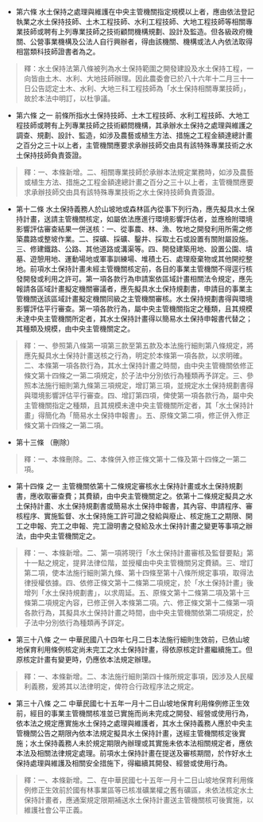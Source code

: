 * 第六條 水土保持之處理與維護在中央主管機關指定規模以上者，應由依法登記執業之水土保持技師、土木工程技師、水利工程技師、大地工程技師等相關專業技師或聘有上列專業技師之技術顧問機構規劃、設計及監造。但各級政府機關、公營事業機構及公法人自行興辦者，得由該機關、機構或法人內依法取得相當類科技師證書者為之。

> 釋：水土保持法第八條被列為水土保持範圍之開發建設及水土保持工程，一向皆由土木、水利、大地技師辦理。因此農委會已於八十六年十二月三十一日公告認定土木、水利、大地三科工程技師為「水土保持相關專業技師」，故於本法中明訂，以杜爭議。

* 第六條 之一 前條所指水土保持技師、土木工程技師、水利工程技師、大地工程技師或聘有上列專業技師之技術顧問機構，其承辦水土保持之處理與維護之調查、規劃、設計、監造，如涉及農藝或植生方法、措施之工程金額達總計畫之百分之三十以上者，主管機關應要求承辦技師交由具有該特殊專業技術之水土保持技師負責簽證。

> 釋：一、本條新增。二、相關專業技師於承辦本法規定業務時，如涉及農藝或植生方法、措施之工程金額達總計畫之百分之三十以上者，主管機關應要求承辦技師交由具有該特殊專業技術之水土保持技師負責簽證。

* 第十二條 水土保持義務人於山坡地或森林區內從事下列行為，應先擬具水土保持計畫，送請主管機關核定，如屬依法應進行環境影響評估者，並應檢附環境影響評估審查結果一併送核：一、從事農、林、漁、牧地之開發利用所需之修築農路或整坡作業。二、探礦、採礦、鑿井、採取土石或設置有關附屬設施。三、修建鐵路、公路、其他道路或溝渠等。四、開發建築用地、設置公園、墳墓、遊憩用地、運動場地或軍事訓練場、堆積土石、處理廢棄物或其他開挖整地。前項水土保持計畫未經主管機關核定前，各目的事業主管機關不得逕行核發開發或利用之許可。第一項各款行為申請案依區域計畫相關法令規定，應先報請各區域計畫擬定機關審議者，應先擬具水土保持規劃書，申請目的事業主管機關送該區域計畫擬定機關同級之主管機關審核。水土保持規劃書得與環境影響評估平行審查。第一項各款行為，屬中央主管機關指定之種類，且其規模未達中央主管機關所定者，其水土保持計畫得以簡易水土保持申報書代替之；其種類及規模，由中央主管機關定之。

> 釋：一、參照第八條第一項第三款至第五款及本法施行細則第八條規定，將應先擬具水土保持計畫送核之行為，明定於本條第一項各款，以求明確。二、本條第一項各款行為，其水土保持計畫之時間，由中央主管機關依修正條文第十四條之一第二項規定，於子法中分別依行為種類再予詳定。三、參照本法施行細則第九條第三項規定，增訂第三項，並規定水土保持規劃書得與環境影響評估平行審查。四、增訂第四項，俾使第一項各款行為，屬中央主管機關指定之種類，且其規模未達中央主管機關所定者，其「水土保持計畫」得簡化為「簡易水土保持申報書」。五、原條文第二項，修正併入修正條文第十四條之一第二項。

* 第十三條 （刪除）

> 釋：一、本條刪除。二、本條併入修正條文第十二條及第十四條之一第二項。

* 第十四條 之一 主管機關依第十二條規定審核水土保持計畫或水土保持規劃書，應收取審查費；其費額，由中央主管機關定之。依第十二條規定擬具之水土保持計畫、水土保持規劃書或簡易水土保持申報書，其內容、申請程序、審核程序、實施監督、水土保持施工許可證之發給與廢止、核定施工之期限、開工之申報、完工之申報、完工證明書之發給及水土保持計畫之變更等事項之辦法，由中央主管機關定之。

> 釋：一、本條新增。二、第一項將現行「水土保持計畫審核及監督要點」第十一點之規定，提昇法律位階，並授權由中央主管機關另定費額。三、增訂第二項，使本法施行細則第九條、第十四條至第十八條所規定事項，取得法律授權依據。四、依修正條文第十二條第二項規定，於「水土保持計畫」後增列「水土保持規劃書」，以求周延。五、原條文第十二條第二項及第十三條第二項規定內容，已修正併入本條第二項。六、修正條文第十二條第一項各款行為，其擬具水土保持計畫之時間，由中央主管機關依第二項規定，於子法中分別依行為種類再予詳定。

* 第三十八條 之一 中華民國八十四年七月二日本法施行細則生效前，已依山坡地保育利用條例核定尚未完工之水土保持計畫，得依原核定計畫繼續施工。但原核定計畫有變更時，仍應依本法規定辦理。

> 釋：一、本條新增。二、本法施行細則第四十條所規定事項，因涉及人民權利義務，爰將其以法律明定，俾符合行政程序法之規定。

* 第三十八條 之二 中華民國七十五年一月十二日山坡地保育利用條例修正生效前，經目的事業主管機關核准並已實施而尚未完成之開發、經營或使用行為，依本法之規定應實施水土保持之處理與維護者，其水土保持義務人應於中央主管機關公告之期限內依本法規定擬具水土保持計畫，送經主管機關核定後實施；水土保持義務人未於規定期限內辦理或其實施未依本法相關規定者，應依本法及相關法律規定處理。前項水土保持計畫在提送及審核期間，於作好水土保持處理與維護及相關安全措施下，得繼續其開發、經營或使用行為。

> 釋：一、本條新增。二、在中華民國七十五年一月十二日山坡地保育利用條例修正生效前於國有林事業區等已核准礦業權之舊有礦區，未依法核定水土保持計畫者，應通案規定限期補送水土保持計畫送主管機關核可後實施，以維護社會公平正義。

